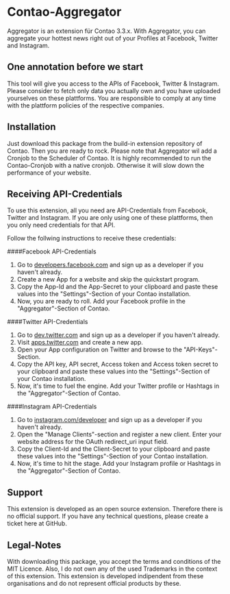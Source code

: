 Contao-Aggregator
==========

Aggregator is an extension für Contao 3.3.x. With Aggregator, you can aggregate your hottest news right out of your Profiles at Facebook, Twitter and Instagram.

One annotation before we start
----------------------
This tool will give you access to the APIs of Facebook, Twitter & Instagram. Please consider to fetch only data you actually own and you have uploaded yourselves on these plattforms. You are responsible to comply at any time with the plattform policies of the respective companies.

Installation
----------------------
Just download this package from the build-in extension repository of Contao. Then you are ready to rock. Please note that Aggregator wil add a Cronjob to the Scheduler of Contao. It is highly recommended to run the Contao-Cronjob with a native cronjob. Otherwise it will slow down the performance of your website.

Receiving API-Credentials
----------------------
To use this extension, all you need are API-Credentials from Facebook, Twitter and Instagram. If you are only using one of these plattforms, then you only need credentials for that API.

Follow the follwing instructions to receive these credentials:

####Facebook API-Credentials
1. Go to [developers.facebook.com](https://developers.facebook.com "Opens developers.facebook.com in a new window") and sign up as a developer if you haven't already.
2. Create a new App for a website and skip the quickstart program.
3. Copy the App-Id and the App-Secret to your clipboard and paste these values into the "Settings"-Section of your Contao installation.
4. Now, you are ready to roll. Add your Facebook profile in the "Aggregator"-Section of Contao.

####Twitter API-Credentials
1. Go to [dev.twitter.com](https://dev.twitter.com "Opens dev.twitter.com in a new window") and sign up as a developer if you haven't already.
2. Visit [apps.twitter.com](https://apps.twitter.com "Opens apps.twitter.com in a new window") and create a new app.
3. Open your App configuration on Twitter and browse to the "API-Keys"-Section.
4. Copy the API key, API secret, Access token and Access token secret to your clipboard and paste these values into the "Settings"-Section of your Contao installation.
5. Now, it's time to fuel the engine. Add your Twitter profile or Hashtags in the "Aggregator"-Section of Contao.

####Instagram API-Credentials
1. Go to [instagram.com/developer](http://instagram.com/developer "Opens instagram.com/developer in a new window") and sign up as a developer if you haven't already.
2. Open the "Manage Clients"-section and register a new client. Enter your website address for the OAuth redirect_uri input field.
3. Copy the Client-Id and the Client-Secret to your clipboard and paste these values into the "Settings"-Section of your Contao installation.
4. Now, it's time to hit the stage. Add your Instagram profile or Hashtags in the "Aggregator"-Section of Contao.

Support
----------------------
This extension is developed as an open source extension. Therefore there is no official support. If you have any technical questions, please create a ticket here at GitHub.

Legal-Notes
----------------------
With downloading this package, you accept the terms and conditions of the MIT Licence. Also, I do not own any of the used Trademarks in the context of this extension. This extension is developed indipendent from these organisations and do not represent official products by these.
